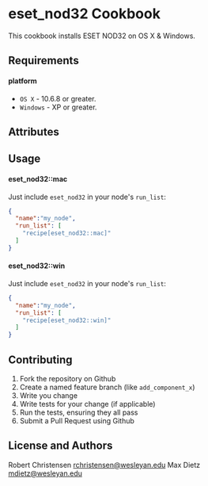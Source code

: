 eset_nod32 Cookbook
===================
This cookbook installs ESET NOD32 on OS X & Windows.

Requirements
------------
#### platform
- `OS X` - 10.6.8 or greater.
- `Windows` - XP or greater.

Attributes
----------

Usage
-----
#### eset_nod32::mac

Just include `eset_nod32` in your node's `run_list`:

```json
{
  "name":"my_node",
  "run_list": [
    "recipe[eset_nod32::mac]"
  ]
}
```

#### eset_nod32::win

Just include `eset_nod32` in your node's `run_list`:

```json
{
  "name":"my_node",
  "run_list": [
    "recipe[eset_nod32::win]"
  ]
}
```

Contributing
------------

1. Fork the repository on Github
2. Create a named feature branch (like `add_component_x`)
3. Write you change
4. Write tests for your change (if applicable)
5. Run the tests, ensuring they all pass
6. Submit a Pull Request using Github

License and Authors
-------------------
Robert Christensen <rchristensen@wesleyan.edu>
Max Dietz <mdietz@wesleyan.edu>